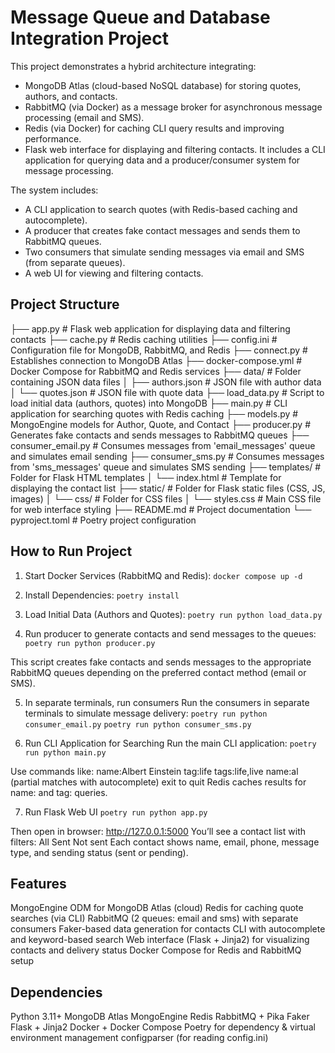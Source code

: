 # Message Queue and Database Integration Project

This project demonstrates a hybrid architecture integrating:
- MongoDB Atlas (cloud-based NoSQL database) for storing quotes, authors, and contacts.
- RabbitMQ (via Docker) as a message broker for asynchronous message processing (email and SMS).
- Redis (via Docker) for caching CLI query results and improving performance.
- Flask web interface for displaying and filtering contacts.
It includes a CLI application for querying data and a producer/consumer system for message processing.

The system includes:
- A CLI application to search quotes (with Redis-based caching and autocomplete).
- A producer that creates fake contact messages and sends them to RabbitMQ queues.
- Two consumers that simulate sending messages via email and SMS (from separate queues).
- A web UI for viewing and filtering contacts.


## Project Structure

├── app.py              # Flask web application for displaying data and filtering contacts
├── cache.py            # Redis caching utilities
├── config.ini          # Configuration file for MongoDB, RabbitMQ, and Redis
├── connect.py          # Establishes connection to MongoDB Atlas
├── docker-compose.yml  # Docker Compose for RabbitMQ and Redis services
├── data/               # Folder containing JSON data files
│   ├── authors.json    # JSON file with author data
│   └── quotes.json     # JSON file with quote data
├── load_data.py        # Script to load initial data (authors, quotes) into MongoDB
├── main.py             # CLI application for searching quotes with Redis caching
├── models.py           # MongoEngine models for Author, Quote, and Contact
├── producer.py         # Generates fake contacts and sends messages to RabbitMQ queues
├── consumer_email.py   # Consumes messages from 'email_messages' queue and simulates email sending
├── consumer_sms.py     # Consumes messages from 'sms_messages' queue and simulates SMS sending
├── templates/          # Folder for Flask HTML templates
│   └── index.html      # Template for displaying the contact list
├── static/             # Folder for Flask static files (CSS, JS, images)
│   └── css/            # Folder for CSS files
│       └── styles.css  # Main CSS file for web interface styling
├── README.md           # Project documentation
└── pyproject.toml      # Poetry project configuration


## How to Run Project

1. Start Docker Services (RabbitMQ and Redis):
```docker compose up -d```

2. Install Dependencies:
```poetry install```

3. Load Initial Data (Authors and Quotes):
```poetry run python load_data.py```

4. Run producer to generate contacts and send messages to the queues:
```poetry run python producer.py```

This script creates fake contacts and sends messages to the appropriate 
RabbitMQ queues depending on the preferred contact method (email or SMS).

5. In separate terminals, run consumers
Run the consumers in separate terminals to simulate message delivery:
```poetry run python consumer_email.py```
```poetry run python consumer_sms.py```

6. Run CLI Application for Searching
Run the main CLI application:
```poetry run python main.py```

Use commands like:
name:Albert Einstein
tag:life
tags:life,live
name:al (partial matches with autocomplete)
exit to quit
Redis caches results for name: and tag: queries.

7. Run Flask Web UI
```poetry run python app.py```

Then open in browser:
http://127.0.0.1:5000
You’ll see a contact list with filters:
All
Sent
Not sent
Each contact shows name, email, phone, message type, and sending status (sent or pending).


## Features

MongoEngine ODM for MongoDB Atlas (cloud)
Redis for caching quote searches (via CLI)
RabbitMQ (2 queues: email and sms) with separate consumers
Faker-based data generation for contacts
CLI with autocomplete and keyword-based search
Web interface (Flask + Jinja2) for visualizing contacts and delivery status
Docker Compose for Redis and RabbitMQ setup


## Dependencies

Python 3.11+
MongoDB Atlas
MongoEngine
Redis
RabbitMQ + Pika
Faker
Flask + Jinja2
Docker + Docker Compose
Poetry for dependency & virtual environment management
configparser (for reading config.ini)